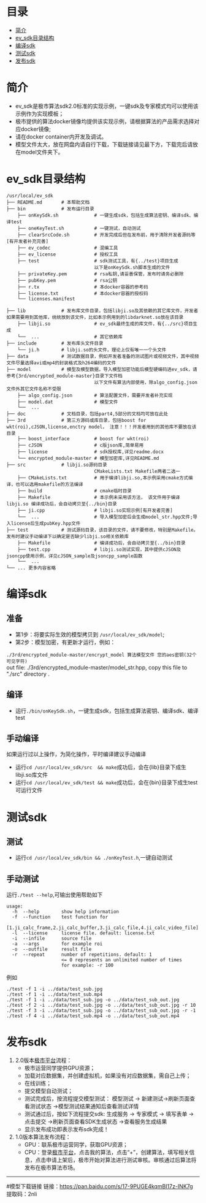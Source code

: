 # 目录
* [简介](#简介)
* [ev_sdk目录结构](#ev_sdk目录结构)
* [编译sdk](#编译说明)
* [测试sdk](#测试sdk)
* [发布sdk](#发布sdk)

# 简介
* ev_sdk是极市算法sdk2.0标准的实现示例，一键sdk及专家模式均可以使用该示例作为实现模板；
* 极市提供的算法docker镜像均提供该实现示例，请根据算法的产品需求选择对应docker镜像;
* 请在docker container内开发及调试。
* 模型文件太大，放在网盘内请自行下载，下载链接请见最下方，下载完后请放在model文件夹下。

# ev_sdk目录结构

    /usr/local/ev_sdk
    ├── README.md       # 本帮助文档
    ├── bin             # 发布运行目录
        ├── onKeySdk.sh             # 一键生成sdk，包括生成算法密钥、编译sdk、编译test
    	├── oneKeyTest.sh           # 一键测试，自动测试
		├── clearSrcCode.sh         # 开发完成后但在发布前，用于清除开发者源码等[有开发者补充完善]
        ├── ev_codec                # 混编工具
        ├── ev_license              # 授权工具
        ├── test                    # sdk测试工具，有{../test}项目生成
                                    以下是onKeySdk.sh脚本生成的文件 
        ├── privateKey.pem          # rsa私钥,请妥善保管，发布时请务必删除
        ├── pubKey.pem              # rsa公钥
        ├── r.tx                    # 本docker容器的参考码
        ├── license.txt             # 本docker容器的授权码
        └── licenses.manifest	
		
    ├── lib             # 发布库文件目录，包括libji.so及其依赖的其它库文件，开发者如果需要用到其他库，统统放到该文件，比如本示例用到的libdarknet.so放在该目录
        ├── libji.so                # ev_sdk最终生成的库文件，有{../src}项目生成
        └──  ...                    # 其它依赖库 
    ├── include         # 发布库头文件目录
        └── ji.h        # libji.so的头文件，理论上仅有唯一一个头文件
    ├── data            # 测试数据目录，例如开发者准备的测试图片或视频文件，其中视频文件尽量选择avi或mp4的封装格式及h264编码的文件
    ├── model           # 模型及模型数据，导入模型加密功能后模型硬编码进ev_sdk，请参考{3rd/encrypted_module-master}目录下文件档
		                            以下文件有算法内部使用，除algo_config.json文件外其它文件名称不受限
        ├── algo_config.json        # 算法配置文件，需要开发者补充实现
        ├── model.dat               # 模型文件
        └──  ...           	         
    ├── doc             # 文档目录，包括part4,5部分的文档均可放在此处
    ├── 3rd             # 第三方源码或库目录，包括boost for wkt(roi),cJSON,license,enctry model， 注意！！！开发者用到的其他库不要放在该目录
        ├── boost_interface         # boost for wkt(roi)
        ├── cJSON                   # c版json库,简单易用
        ├── license                 # sdk授权库,详见readme.docx
        └── encrypted_module-master # 模型加密库,详见README.md	
	├── src             # libji.so源码目录
		                            CMakeLists.txt Makefile两者二选一
        ├── CMakeLists.txt          # 用于编译libji.so,本示例采用cmake方式编译，也可以选用makefile的方法编译
        ├── build                   # cmake临时目录
        ├── Makefile                # 本示例未采用该方法， 该文件用于编译libji.so 编译成功后，会自动拷贝至{../bin}目录
        ├── ji.cpp                  # libji.so实现示例[有开发者完善]
        └──  ...                    # 导入模型加密后会生成model_str.hpp文件;导入license后生成pubKey.hpp文件
    ├── test            # 测试源码目录，该目录的文件，请不要修改，特别是Makefile。发布时建议手动编译下以确定是否缺少libji.so相关依赖库
        ├── Makefile                # 编译成功后，会自动拷贝至{../bin}目录
        ├── test.cpp                # libji.so测试实现，其中提供cJSON及jsoncpp使用示例，详见cJSON_sample及jsoncpp_sample函数
        └──  ...           
    └── ... 更多内容省略

# 编译sdk
## 准备
* 第1步：将要实际生效的模型拷贝到 `/usr/local/ev_sdk/model`;
* 第2步：模型加密，有更新才运行，例如：

 `./3rd/encrypted_module-master/encrypt_model 算法模型文件 您的aes密钥(32个可见字符)`  
 out file: ./3rd/encrypted_module-master/model_str.hpp, copy this file to "./src" directory .
 
## 编译
* 运行`./bin/onKeySdk.sh`，一键生成sdk，包括生成算法密钥、编译sdk、编译test

## 手动编译
如果运行过以上操作，为简化操作，平时编译建议手动编译
 
* 运行`cd /usr/local/ev_sdk/src  && make`成功后，会在{lib}目录下成生libji.so库文件
* 运行`cd /usr/local/ev_sdk/test && make`成功后，会在{bin}目录下成生test可运行文件
 
# 测试sdk
## 测试
* 运行`cd /usr/local/ev_sdk/bin && ./onKeyTest.h`,一键自动测试

## 手动测试
 运行`./test --help`,可输出使用帮助如下
 
    usage:
      -h  --help        show help information
      -f  --function    test function for 
                        [1.ji_calc_frame,2.ji_calc_buffer,3.ji_calc_file,4.ji_calc_video_file]
      -l  --license     license file. default: license.txt
      -i  --infile      source file
      -a  --args        for example roi
      -o  --outfile     result file
      -r  --repeat      number of repetitions. default: 1
                        <= 0 represents an unlimited number of times
                        for example: -r 100

 例如

    ./test -f 1 -i ../data/test_sub.jpg
    ./test -f 1 -i ../data/test_sub.mp4
    ./test -f 1 -i ../data/test_sub.jpg -o ../data/test_sub_out.jpg
    ./test -f 2 -i ../data/test_sub.jpg -o ../data/test_sub_out.jpg -r 10
    ./test -f 3 -i ../data/test_sub.jpg -o ../data/test_sub_out.jpg -r -1
    ./test -f 4 -i ../data/test_sub.mp4 -o ../data/test_sub_out.mp4
	
# 发布sdk
1. 2.0版本[极市平台](http://amber.extremevision.com.cn)流程：
	* 极市运营同学提供GPU资源；
	* 加载对应数据集，并创建虚拟机，如果没有对应数据集，需自己上传；
	* 在线训练；
	* 提交模型自动测试；
	* 测试完成后，按流程提交模型测试：
		 模型测试 -> 新建测试->刷新页面查看测试状态 ->模型测试结果通知后查看测试详情
	* 测试通过后，按如下流程提交sdk:
		生成服务 -> 专家模式 -> 填写表单 -> 点击提交
		->刷新页面查看SDK生成状态 
		->查看服务生成结果
	* 显示发布成功即表示发布sdk完成！
2. 1.0版本算法发布流程：
	* GPU：联系极市运营同学，获取GPU资源；
	* CPU：登录[极市平台](http://amber.extremevision.com.cn)，点击我的算法，点击“+”，创建算法，填写相关信息，点击申请上架后，极市开始对算法进行测试审核。审核通过后算法将发布在极市算法市场。
	
---
#模型下载链接
	链接：https://pan.baidu.com/s/17-9PUGE4kqmBI17z-INK7g 
	提取码：2nli 